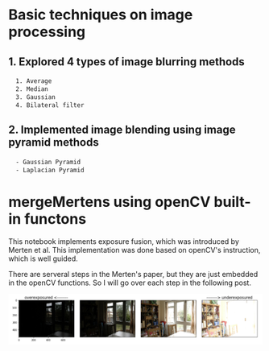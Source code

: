 # Basic techniques on image processing 
##  1. Explored 4 types of image blurring methods
      1. Average 
      2. Median 
      3. Gaussian 
      4. Bilateral filter 

## 2. Implemented image blending using image pyramid methods
      - Gaussian Pyramid
      - Laplacian Pyramid


# mergeMertens using openCV built-in functons 
This notebook implements exposure fusion, which was introduced by Merten et al. This implementation was done based on openCV's instruction, which is well guided. 

There are serveral steps in the Merten's paper, but they are just embedded in the openCV functions. So I will go over each step in the following post. 

![alt text](https://github.com/gimoonnam/ImageProcessing/blob/master/images/house.png)
